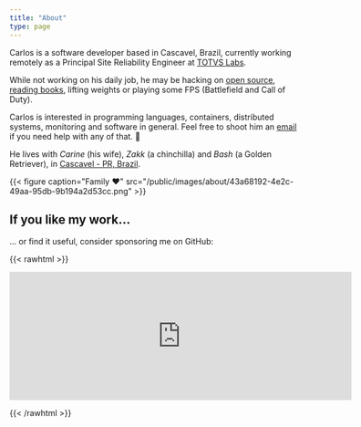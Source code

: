 ```yaml
---
title: "About"
type: page
---
```


Carlos is a software developer based in Cascavel, Brazil, currently working remotely as a Principal Site Reliability Engineer at [TOTVS Labs](https://totvslabs.com/).

While not working on his daily job, he may be hacking on [open source](https://github.com/caarlos0), [reading books](https://goodreads.com/caarlos0), lifting weights or playing some FPS (Battlefield and Call of Duty).

Carlos is interested in programming languages, containers, distributed systems, monitoring and software in general. Feel free to shoot him an [email](mailto:root@carlosbecker.dev?subject=Consultancy) if you need help with any of that. 🙂

He lives with *Carine* (his wife), *Zakk* (a chinchilla) and *Bash* (a Golden Retriever), in [Cascavel - PR, Brazil](https://www.google.com.br/maps/place/Cascavel,+State+of+Paraná).

{{< figure caption="Family ❤️" src="/public/images/about/43a68192-4e2c-49aa-95db-9b194a2d53cc.png" >}}

## If you like my work...

... or find it useful, consider sponsoring me on GitHub:

{{< rawhtml >}}
<p>
	<iframe src="https://github.com/sponsors/caarlos0/card" title="Sponsor caarlos0" height="225" width="600" style="border: 0;"></iframe>
</p>
{{< /rawhtml >}}
